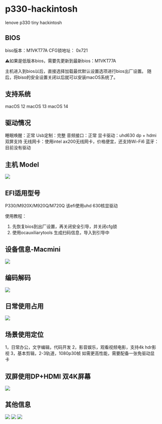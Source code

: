# p330-hackintosh
 lenove p330 tiny hackintosh
## BIOS
biso版本：M1VKT77A
CFG锁地址： 0x721

⚠️如果是低版本bios，需要先更新到最新bios：M1VKT77A

主机进入到bios以后，直接选择加载最优默认设置选项进行bios出厂设置。
随后，将biso的安全设置关闭以后就可以安装macOS系统了。

## 支持系统
macOS 12
macOS 13
macOS 14

## 驱动情况
睡眠唤醒：正常
Usb定制：完整
音频接口：正常
显卡驱动：uhd630 dp + hdmi 双屏支持
无线网卡：使用intel ax200无线网卡，价格便宜，还支持Wi-Fi6
蓝牙：目前没有驱动
## 主机 Model
![][image-1]

## EFI适用型号
P330/M920X/M920Q/M720Q
该efi使用uhd 630核显驱动

使用教程：
1. 先恢复bios到出厂设置，再关闭安全引导，并关闭cfg锁
2. 使用ocauxiliarytools 生成扫码信息，导入到引导中

## 设备信息-Macmini
![][image-2]

## 编码解码
![][image-3]
## 日常使用占用
![][image-4]
## 场景使用定位
1，日常办公，文字编辑，代码开发
2，影音娱乐，观看视频电影，支持4k hdr影视
3，基本剪辑，2-3轨道，1080p30帧
如需更高性能，需要配备一张免驱动显卡
## 双屏使用DP+HDMI 双4K屏幕
![][image-5]
## 其他信息
![][image-6]
![][image-7]
![][image-8]


[image-1]:	images/p330-model.webp
[image-2]:	images/info.png
[image-3]:	images/code.png
[image-4]:	images/base.png
[image-5]:	/images/4k.png
[image-6]:	/images/h1.png
[image-7]:	/images/h2.png
[image-8]:	/images/h3.png
